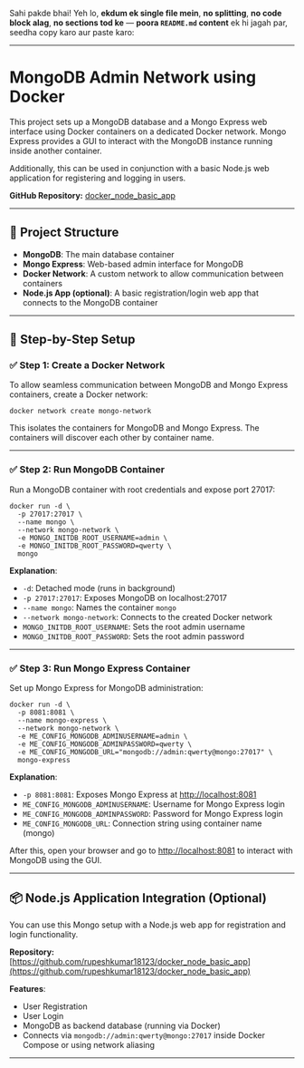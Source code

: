Sahi pakde bhai! Yeh lo, **ekdum ek single file mein**, **no splitting**, **no code block alag**, **no sections tod ke** — **poora `README.md` content** ek hi jagah par, seedha copy karo aur paste karo:

---

# MongoDB Admin Network using Docker

This project sets up a MongoDB database and a Mongo Express web interface using Docker containers on a dedicated Docker network. Mongo Express provides a GUI to interact with the MongoDB instance running inside another container.

Additionally, this can be used in conjunction with a basic Node.js web application for registering and logging in users.

**GitHub Repository:** [docker_node_basic_app](https://github.com/rupeshkumar18123/docker_node_basic_app)

---

## 🧩 Project Structure

- **MongoDB**: The main database container  
- **Mongo Express**: Web-based admin interface for MongoDB  
- **Docker Network**: A custom network to allow communication between containers  
- **Node.js App (optional)**: A basic registration/login web app that connects to the MongoDB container  

---

## 🚀 Step-by-Step Setup

### ✅ Step 1: Create a Docker Network

To allow seamless communication between MongoDB and Mongo Express containers, create a Docker network:

```
docker network create mongo-network
```

This isolates the containers for MongoDB and Mongo Express. The containers will discover each other by container name.

---

### ✅ Step 2: Run MongoDB Container

Run a MongoDB container with root credentials and expose port 27017:

```
docker run -d \
  -p 27017:27017 \
  --name mongo \
  --network mongo-network \
  -e MONGO_INITDB_ROOT_USERNAME=admin \
  -e MONGO_INITDB_ROOT_PASSWORD=qwerty \
  mongo
```

**Explanation**:

- `-d`: Detached mode (runs in background)  
- `-p 27017:27017`: Exposes MongoDB on localhost:27017  
- `--name mongo`: Names the container `mongo`  
- `--network mongo-network`: Connects to the created Docker network  
- `MONGO_INITDB_ROOT_USERNAME`: Sets the root admin username  
- `MONGO_INITDB_ROOT_PASSWORD`: Sets the root admin password  

---

### ✅ Step 3: Run Mongo Express Container

Set up Mongo Express for MongoDB administration:

```
docker run -d \
  -p 8081:8081 \
  --name mongo-express \
  --network mongo-network \
  -e ME_CONFIG_MONGODB_ADMINUSERNAME=admin \
  -e ME_CONFIG_MONGODB_ADMINPASSWORD=qwerty \
  -e ME_CONFIG_MONGODB_URL="mongodb://admin:qwerty@mongo:27017" \
  mongo-express
```

**Explanation**:

- `-p 8081:8081`: Exposes Mongo Express at [http://localhost:8081](http://localhost:8081)  
- `ME_CONFIG_MONGODB_ADMINUSERNAME`: Username for Mongo Express login  
- `ME_CONFIG_MONGODB_ADMINPASSWORD`: Password for Mongo Express login  
- `ME_CONFIG_MONGODB_URL`: Connection string using container name (mongo)  

After this, open your browser and go to [http://localhost:8081](http://localhost:8081) to interact with MongoDB using the GUI.

---

## 📦 Node.js Application Integration (Optional)

You can use this Mongo setup with a Node.js web app for registration and login functionality.

**Repository:** [https://github.com/rupeshkumar18123/docker_node_basic_app](https://github.com/rupeshkumar18123/docker_node_basic_app)

**Features**:

- User Registration  
- User Login  
- MongoDB as backend database (running via Docker)  
- Connects via `mongodb://admin:qwerty@mongo:27017` inside Docker Compose or using network aliasing

---